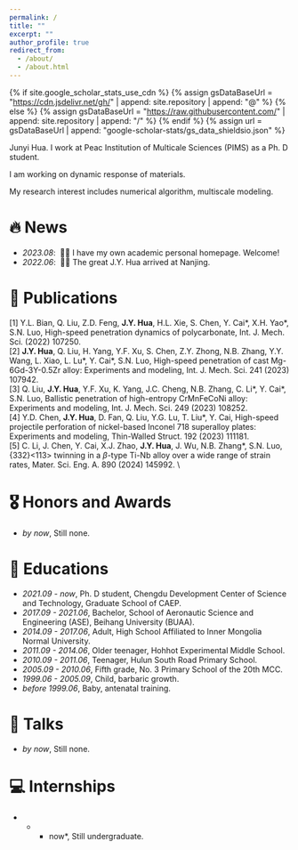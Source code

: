 ```yaml
---
permalink: /
title: ""
excerpt: ""
author_profile: true
redirect_from: 
  - /about/
  - /about.html
---
```


{% if site.google_scholar_stats_use_cdn %}
{% assign gsDataBaseUrl = "https://cdn.jsdelivr.net/gh/" | append: site.repository | append: "@" %}
{% else %}
{% assign gsDataBaseUrl = "https://raw.githubusercontent.com/" | append: site.repository | append: "/" %}
{% endif %}
{% assign url = gsDataBaseUrl | append: "google-scholar-stats/gs_data_shieldsio.json" %}

<span class='anchor' id='about-me'></span>

Junyi Hua. I work at Peac Institution of Multicale Sciences (PIMS) as a Ph. D student.

I am working on dynamic response of materials.

My research interest includes numerical algorithm, multiscale modeling.


# 🔥 News
- *2023.08*: &nbsp;🎉🎉
  I have my own academic personal homepage. Welcome!
- *2022.06*: &nbsp;🎉🎉
  The great J.Y. Hua arrived at Nanjing.

# 📝 Publications 
[1] Y.L. Bian, Q. Liu, Z.D. Feng, **J.Y. Hua**, H.L. Xie, S. Chen, Y. Cai*, X.H. Yao*, S.N. Luo, High-speed penetration dynamics of polycarbonate, Int. J. Mech. Sci. (2022) 107250. \
[2] **J.Y. Hua**, Q. Liu, H. Yang, Y.F. Xu, S. Chen, Z.Y. Zhong, N.B. Zhang, Y.Y. Wang, L. Xiao, L. Lu*, Y. Cai*, S.N. Luo, High-speed penetration of cast Mg-6Gd-3Y-0.5Zr alloy: Experiments and modeling, Int. J. Mech. Sci. 241 (2023) 107942. \
[3] Q. Liu, **J.Y. Hua**, Y.F. Xu, K. Yang, J.C. Cheng, N.B. Zhang, C. Li*, Y. Cai*, S.N. Luo, Ballistic penetration of high-entropy CrMnFeCoNi alloy: Experiments and modeling, Int. J. Mech. Sci. 249 (2023) 108252. \
[4] Y.D. Chen, **J.Y. Hua**, D. Fan, Q. Liu, Y.G. Lu, T. Liu*, Y. Cai, High-speed projectile perforation of nickel-based Inconel 718 superalloy plates: Experiments and modeling, Thin-Walled Struct. 192 (2023) 111181. \
[5] C. Li, J. Chen, Y. Cai, X.J. Zhao, **J.Y. Hua**, J. Wu, N.B. Zhang*, S.N. Luo, {332}<113> twinning in a $\beta$-type Ti-Nb alloy over a wide range of strain rates, Mater. Sci. Eng. A. 890 (2024) 145992. \

# 🎖 Honors and Awards
- *by now*, Still none.

# 📖 Educations
- *2021.09 - now*, Ph. D student, Chengdu Development Center of Science and Technology, Graduate School of CAEP.
- *2017.09 - 2021.06*, Bachelor, School of Aeronautic Science and Engineering (ASE), Beihang University (BUAA).
- *2014.09 - 2017.06*, Adult, High School Affiliated to Inner Mongolia Normal University.
- *2011.09 - 2014.06*, Older teenager, Hohhot Experimental Middle School.
- *2010.09 - 2011.06*, Teenager, Hulun South Road Primary School.
- *2005.09 - 2010.06*, Fifth grade, No. 3 Primary School of the 20th MCC.
- *1999.06 - 2005.09*, Child, barbaric growth.
- *before 1999.06*, Baby, antenatal training.

# 💬 Talks
- *by now*, Still none.

# 💻 Internships
- * - now*, Still undergraduate.
